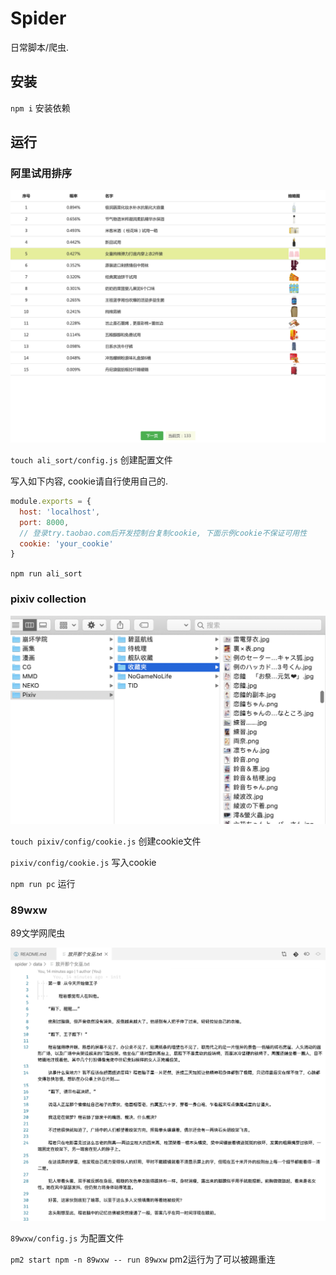 # Spider

日常脚本/爬虫.

## 安装

`npm i` 安装依赖

## 运行

### 阿里试用排序

![示例](static/img/ali_sort.png)

`touch ali_sort/config.js` 创建配置文件

写入如下内容, cookie请自行使用自己的.

```js
module.exports = {
  host: 'localhost',
  port: 8000,
  // 登录try.taobao.com后开发控制台复制cookie, 下面示例cookie不保证可用性
  cookie: 'your_cookie'
}
```

`npm run ali_sort`

### pixiv collection

![示例](static/img/pixiv_col.png)

`touch pixiv/config/cookie.js` 创建cookie文件

`pixiv/config/cookie.js` 写入cookie

`npm run pc` 运行

### 89wxw

89文学网爬虫

![示例](static/img/89wxw.png)

`89wxw/config.js` 为配置文件

`pm2 start npm -n 89wxw -- run 89wxw` pm2运行为了可以被踢重连
